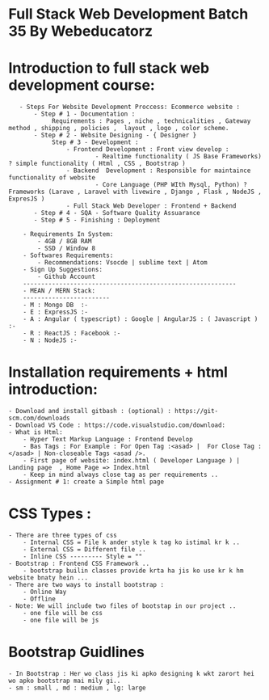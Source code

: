 # Full Stack Web Development Batch 35 By Webeducatorz

# Introduction to full stack web development course:

       - Steps For Website Development Proccess: Ecommerce website :
           - Step # 1 - Documentation :
                Requirements : Pages , niche , technicalities , Gateway method , shipping , policies ,  layout , logo , color scheme.
           - Step # 2 - Website Designing - { Designer }
                Step # 3 - Development :
                    - Frontend Development : Front view develop :
                            - Realtime functionality ( JS Base Frameworks) ? simple functionality ( Html , CSS , Bootstrap )
                    - Backend  Development : Responsible for maintaince functionality of website
                            - Core Language (PHP WIth Mysql, Python) ? Frameworks (Larave , Laravel with livewire , Django , Flask , NodeJS , ExpresJS )
                    - Full Stack Web Developer : Frontend + Backend
           - Step # 4 - SQA - Software Quality Assuarance
           - Step # 5 - Finishing : Deployment

        - Requirements In System:
            - 4GB / 8GB RAM
            - SSD / Window 8
        - Softwares Requirements:
            - Recommendations: Vsocde | sublime text | Atom
        - Sign Up Suggestions:
            - Github Account
        -----------------------------------------------------------
        - MEAN / MERN Stack:
        ------------------------
        - M : Mongo DB  :-
        - E : ExpressJS :-
        - A : Angular ( typescript) : Google | AngularJS : ( Javascript ) :-
        - R : ReactJS : Facebook :-
        - N : NodeJS :-

# Installation requirements + html introduction:

    - Download and install gitbash : (optional) : https://git-scm.com/downloads
    - Download VS Code : https://code.visualstudio.com/download:
    - What is Html:
        - Hyper Text Markup Language : Frontend Develop
        - Bas Tags : For Example : For Open Tag :<asad> |  For Close Tag : </asad> | Non-closeable Tags <asad />.
        - First page of website: index.html ( Developer Language ) | Landing page  , Home Page => Index.html
        - Keep in mind always close tag as per requirements ..
    - Assignment # 1: create a Simple html page

# CSS Types :

    - There are three types of css
        - Internal CSS = File k ander style k tag ko istimal kr k ..
        - External CSS = Different file ..
        - Inline CSS --------- Style = ""
    - Bootstrap : Frontend CSS Framework ..
        - bootstrap builin classes provide krta ha jis ko use kr k hm website bnaty hein ...
    - There are two ways to install bootstrap :
        - Online Way
        - Offline
    - Note: We will include two files of bootstap in our project ..
        - one file will be css
        - one file will be js

# Bootstrap Guidlines

    - In Bootstrap : Her wo class jis ki apko designing k wkt zarort hei wo apko bootstrap mai mily gi..
    - sm : small , md : medium , lg: large
